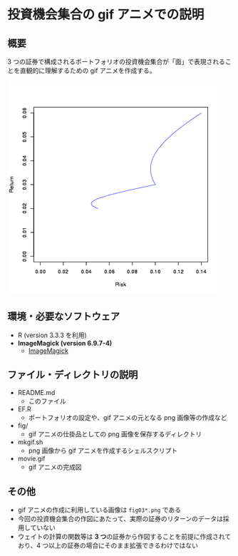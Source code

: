 # 投資機会集合の gif アニメでの説明

## 概要

3 つの証券で構成されるポートフォリオの投資機会集合が「面」で表現されることを直観的に理解するための gif アニメを作成する。

![完成図](/movie.gif)

## 環境・必要なソフトウェア

- R (version 3.3.3 を利用)
- **ImageMagick (version 6.9.7-4)**
    - [ImageMagick](https://www.imagemagick.org/script/index.php)

## ファイル・ディレクトリの説明

- README.md
    - このファイル
- EF.R
    - ポートフォリオの設定や、gif アニメの元となる png 画像等の作成など
- fig/
    - gif アニメの仕掛品としての png 画像を保存するディレクトリ
- mkgif.sh
    - png 画像から gif アニメを作成するシェルスクリプト
- movie.gif
    - gif アニメの完成図

## その他

- gif アニメの作成に利用している画像は `fig03*.png` である
- 今回の投資機会集合の作図にあたって、実際の証券のリターンのデータは採用していない
- ウェイトの計算の関数等は **3 つ**の証券から作図することを前提に作成されており、4 つ以上の証券の場合にそのまま拡張できるわけではない
